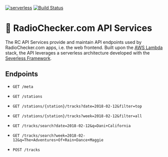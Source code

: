 [![serverless](http://public.serverless.com/badges/v3.svg)](http://www.serverless.com)
[![Build Status](https://travis-ci.org/RadioCheckerApp/api.svg?branch=master)](https://travis-ci.org/RadioCheckerApp/api)

# 🔌 RadioChecker.com API Services
The RC API Services provide and maintain API endpoints used by
RadioChecker.com apps, i.e. the web frontend. Built upon the
[AWS Lambda](https://aws.amazon.com/lambda) stack, the API leverages a
serverless architecture developed with the
[Severless Framework](https://serverless.com).

## Endpoints
- `GET /meta`
- `GET /stations`
- `GET /stations/{station}/tracks?date=2018-02-12&filter=top`
- `GET /stations/{station}/tracks?week=2018-02-12&filter=all`
- `GET /tracks/search?date=2018-02-12&q=Dani+California`
- `GET /tracks/search?week=2018-02-12&q=The+Adventures+Of+Rain+Dance+Maggie`

- `POST /tracks`